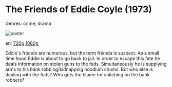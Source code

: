 # The Friends of Eddie Coyle (1973)

Genres: crime, drama

![poster](http://image.tmdb.org/t/p/w500/b9Asm0okdbPt4MRhcre4d0ownx.jpg)

en:
  [720p](magnet:?xt=urn:btih:40b8de3c983fa59b8be6dc922aa57f402d277cd6&dn=The+Friends+of+Eddie+Coyle+%281973%29+720p+BrRip+x264+-+YIFY&tr=udp%3A%2F%2Ftracker.openbittorrent.com%3A80%2Fannounce&tr=udp%3A%2F%2Fglotorrents.pw%3A6969%2Fannounce&tr=udp%3A%2F%2Ftracker.openbittorrent.com%3A80%2Fannounce&tr=udp%3A%2F%2Ftracker.opentrackr.org%3A1337%2Fannounce&tr=udp%3A%2F%2Fzer0day.to%3A1337%2Fannounce&tr=udp%3A%2F%2Ftracker.coppersurfer.tk%3A6969%2Fannounce)
  [1080p](magnet:?xt=urn:btih:eb6558a9c644c872903121f0713202945e723609&dn=The+Friends+of+Eddie+Coyle+%281973%29+1080p+BrRip+x264+-+YIFY&tr=udp%3A%2F%2Ftracker.openbittorrent.com%3A80%2Fannounce&tr=udp%3A%2F%2Fglotorrents.pw%3A6969%2Fannounce&tr=udp%3A%2F%2Ftracker.openbittorrent.com%3A80%2Fannounce&tr=udp%3A%2F%2Ftracker.opentrackr.org%3A1337%2Fannounce&tr=udp%3A%2F%2Fzer0day.to%3A1337%2Fannounce&tr=udp%3A%2F%2Ftracker.coppersurfer.tk%3A6969%2Fannounce)
  


Eddie's friends are numerous, but the term friends is suspect. As a small time hood Eddie is about to go back to jail. In order to escape this fate he deals information on stolen guns to the feds. Simultaneously he is supplying arms to his bank robbing/kidnapping hoodlum chums. But who else is dealing with the feds? Who gets the blame for snitching on the bank robbers?